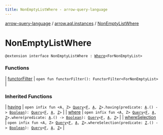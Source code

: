 ```yaml
---
title: NonEmptyListWhere - arrow-query-language
---
```


[arrow-query-language](../../index.html) / [arrow.aql.instances](../index.html) / [NonEmptyListWhere](./index.html)

# NonEmptyListWhere

`@extension interface NonEmptyListWhere : `[`Where`](../../arrow.aql/-where/index.html)`<ForNonEmptyList>`

### Functions

| [functorFilter](functor-filter.html) | `open fun functorFilter(): FunctorFilter<ForNonEmptyList>` |

### Inherited Functions

| [having](../../arrow.aql/-where/having.html) | `open infix fun <A, Z> `[`Query`](../../arrow.aql/-query/index.html)`<`[`F`](../../arrow.aql/-where/index.html#F)`, `[`A`](../../arrow.aql/-where/having.html#A)`, `[`Z`](../../arrow.aql/-where/having.html#Z)`>.having(predicate: `[`A`](../../arrow.aql/-where/having.html#A)`.() -> `[`Boolean`](https://kotlinlang.org/api/latest/jvm/stdlib/kotlin/-boolean/index.html)`): `[`Query`](../../arrow.aql/-query/index.html)`<`[`F`](../../arrow.aql/-where/index.html#F)`, `[`A`](../../arrow.aql/-where/having.html#A)`, `[`Z`](../../arrow.aql/-where/having.html#Z)`>` |
| [where](../../arrow.aql/-where/where.html) | `open infix fun <A, Z> `[`Query`](../../arrow.aql/-query/index.html)`<`[`F`](../../arrow.aql/-where/index.html#F)`, `[`A`](../../arrow.aql/-where/where.html#A)`, `[`Z`](../../arrow.aql/-where/where.html#Z)`>.where(predicate: `[`A`](../../arrow.aql/-where/where.html#A)`.() -> `[`Boolean`](https://kotlinlang.org/api/latest/jvm/stdlib/kotlin/-boolean/index.html)`): `[`Query`](../../arrow.aql/-query/index.html)`<`[`F`](../../arrow.aql/-where/index.html#F)`, `[`A`](../../arrow.aql/-where/where.html#A)`, `[`Z`](../../arrow.aql/-where/where.html#Z)`>` |
| [whereSelection](../../arrow.aql/-where/where-selection.html) | `open infix fun <A, Z> `[`Query`](../../arrow.aql/-query/index.html)`<`[`F`](../../arrow.aql/-where/index.html#F)`, `[`A`](../../arrow.aql/-where/where-selection.html#A)`, `[`Z`](../../arrow.aql/-where/where-selection.html#Z)`>.whereSelection(predicate: `[`Z`](../../arrow.aql/-where/where-selection.html#Z)`.() -> `[`Boolean`](https://kotlinlang.org/api/latest/jvm/stdlib/kotlin/-boolean/index.html)`): `[`Query`](../../arrow.aql/-query/index.html)`<`[`F`](../../arrow.aql/-where/index.html#F)`, `[`A`](../../arrow.aql/-where/where-selection.html#A)`, `[`Z`](../../arrow.aql/-where/where-selection.html#Z)`>` |

